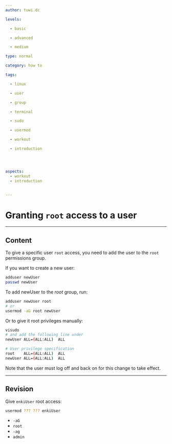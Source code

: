 ```yaml
---
author: tuwi.dc

levels:

  - basic

  - advanced

  - medium

type: normal

category: how to

tags:

  - linux

  - user

  - group

  - terminal

  - sudo

  - usermod

  - workout

  - introduction




aspects:
  - workout
  - introduction


---
```


# Granting `root` access to a user

---
## Content

To give a specific user `root` access, you need to add the user to the `root` permissions group.

If you want to create a new user:
```bash
adduser newUser
passwd newUser
```
To add newUser to the *root* group, run:
```bash
adduser newUser root
# or
usermod -aG root newUser
```

Or to give it root privileges manually:
```bash
visudo
# and add the following line under
newUser ALL=(ALL:ALL)  ALL

# User privilege specification
root    ALL=(ALL:ALL)  ALL
newUser ALL=(ALL:ALL)  ALL
```

Note that the user must log off and back on for this change to take effect.

---
## Revision

Give `enkiUser` root access:
```bash
usermod ??? ??? enkiUser
```

* `-aG`
* `root`
* `-ag`
* `admin`

 
